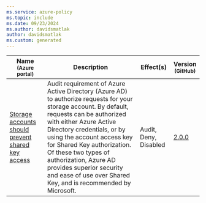 ```yaml
---
ms.service: azure-policy
ms.topic: include
ms.date: 09/23/2024
ms.author: davidsmatlak
author: davidsmatlak
ms.custom: generated
---
```


|Name<br /><sub>(Azure portal)</sub> |Description |Effect(s) |Version<br /><sub>(GitHub)</sub> |
|---|---|---|---|
|[Storage accounts should prevent shared key access](https://portal.azure.com/#blade/Microsoft_Azure_Policy/PolicyDetailBlade/definitionId/%2Fproviders%2FMicrosoft.Authorization%2FpolicyDefinitions%2F8c6a50c6-9ffd-4ae7-986f-5fa6111f9a54) |Audit requirement of Azure Active Directory (Azure AD) to authorize requests for your storage account. By default, requests can be authorized with either Azure Active Directory credentials, or by using the account access key for Shared Key authorization. Of these two types of authorization, Azure AD provides superior security and ease of use over Shared Key, and is recommended by Microsoft. |Audit, Deny, Disabled |[2.0.0](https://github.com/Azure/azure-policy/blob/master/built-in-policies/policyDefinitions/Storage/StorageAccountAllowSharedKeyAccess_Audit.json) |
